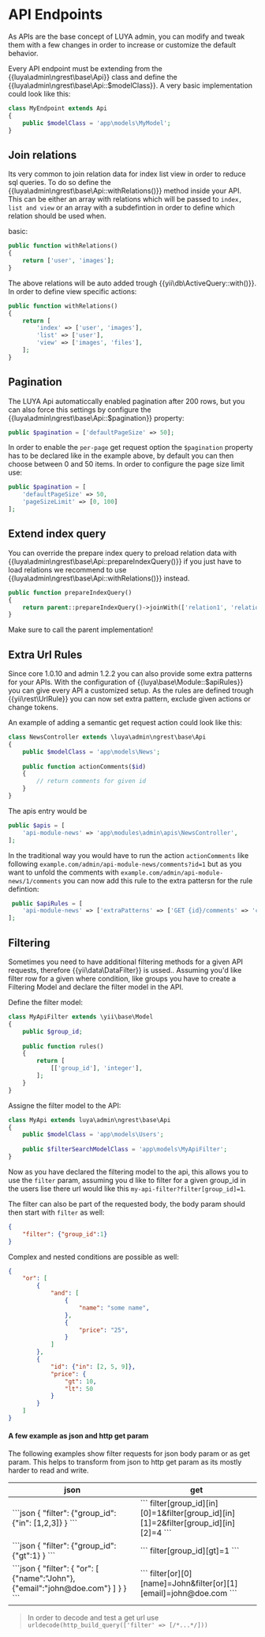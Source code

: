 # API Endpoints

As APIs are the base concept of LUYA admin, you can modify and tweak them with a few changes in order to increase or customize the default behavior.

Every API endpoint must be extending from the {{luya\admin\ngrest\base\Api}} class and define the {{luya\admin\ngrest\base\Api::$modelClass}}. A very basic implementation could look like this:

```php
class MyEndpoint extends Api
{
    public $modelClass = 'app\models\MyModel';
}
```

## Join relations

Its very common to join relation data for index list view in order to reduce sql queries. To do so define the {{luya\admin\ngrest\base\Api::withRelations()}} method inside your API. This can be either an array with relations which will be passed to `index, list and view` or an array with a subdefintion in order to define which relation should be used when.

basic:

```php
public function withRelations()
{
    return ['user', 'images'];
}
```

The above relations will be auto added trough {{yii\db\ActiveQuery::with()}}. In order to define view specific actions:

```php
public function withRelations()
{
    return [
        'index' => ['user', 'images'],
        'list' => ['user'],
        'view' => ['images', 'files'],
    ];
}
```

## Pagination

The LUYA Api automaticcally enabled pagination after 200 rows, but you can also force this settings by configure the {{luya\admin\ngrest\base\Api::$pagination}} property:

```php
public $pagination = ['defaultPageSize' => 50];
```

In order to enable the `per-page` get request option the `$pagination` property has to be declared like in the example above, by default you can then choose between 0 and 50 items. In order to configure the page size limit use:

```php
public $pagination = [
    'defaultPageSize' => 50,
    'pageSizeLimit' => [0, 100]
];
```

## Extend index query

You can override the prepare index query to preload relation data with {{luya\admin\ngrest\base\Api::prepareIndexQuery()}} if you just have to load relations we recommend to use {{luya\admin\ngrest\base\Api::withRelations()}} instead.

```php
public function prepareIndexQuery()
{
    return parent::prepareIndexQuery()->joinWith(['relation1', 'relation2']);
}
```

Make sure to call the parent implementation!

## Extra Url Rules

Since core 1.0.10 and admin 1.2.2 you can also provide some extra patterns for your APIs. With the configuration of {{luya\base\Module::$apiRules}} you can give every API a customized setup. As the rules are defined trough {{yii\rest\UrlRule}} you can now set extra pattern, exclude given actions or change tokens.

An example of adding a semantic get request action could look like this:

```php
class NewsController extends \luya\admin\ngrest\base\Api
{
    public $modelClass = 'app\models\News';
    
    public function actionComments($id)
    {
        // return comments for given id
    }
}
```

The apis entry would be

```php
public $apis = [
    'api-module-news' => 'app\modules\admin\apis\NewsController',
];
```

In the traditional way you would have to run the action `actionComments` like following `example.com/admin/api-module-news/comments?id=1` but as you want to unfold the comments with `example.com/admin/api-module-news/1/comments` you can now add this rule to the extra pattersn for the rule defintion:

```php
 public $apiRules = [
    'api-module-news' => ['extraPatterns' => ['GET {id}/comments' => 'comments']]
];
```

## Filtering

Sometimes you need to have additional filtering methods for a given API requests, therefore {{yii\data\DataFilter}} is ussed.. Assuming you'd like filter row for a given where condition, like groups you have to create a Filtering Model and declare the filter model in the API.

Define the filter model:

```php
class MyApiFilter extends \yii\base\Model
{
    public $group_id;
    
    public function rules()
    {
        return [
            [['group_id'], 'integer'],
        ];
    }
}
```

Assigne the filter model to the API:

```php
class MyApi extends luya\admin\ngrest\base\Api
{
    public $modelClass = 'app\models\Users';
     
    public $filterSearchModelClass = 'app\models\MyApiFilter';
}
```

Now as you have declared the filtering model to the api, this allows you to use the `filter` param, assuming you d like to filter for a given group_id in the users lise there url would like this `my-api-filter?filter[group_id]=1`.

The filter can also be part of the requested body, the body param should then start with `filter` as well:

```json
{
    "filter": {"group_id":1}
}
```

Complex and nested conditions are possible as well:

```json
{
    "or": [
        {
            "and": [
                {
                    "name": "some name",
                },
                {
                    "price": "25",
                }
            ]
        },
        {
            "id": {"in": [2, 5, 9]},
            "price": {
                "gt": 10,
                "lt": 50
            }
        }
    ]
}
```

#### A few example as json and http get param

The following examples show filter requests for json body param or as get param. This helps to transform from json to http get param as its mostly harder to read and write.

<table>
<thead>
<tr>
<th>json</th>
<th>get</th>
</tr>
</thead>

<tr>
<td>
```json
{
    "filter": {"group_id":{"in": [1,2,3]}
}
```
</td>
<td>
```
filter[group_id][in][0]=1&filter[group_id][in][1]=2&filter[group_id][in][2]=4
```
</td>
</tr>

<tr>
<td>
```json
{
    "filter": {"group_id":{"gt":1}
}
```
</td>
<td>
```
filter[group_id][gt]=1
```
</td>
</tr>

<tr>
<td>
```json
{
    "filter": {
        "or": [
            {"name":"John"},
            {"email":"john@doe.com"}
        ]
    }
}
```
</td>
<td>
```
filter[or][0][name]=John&filter[or][1][email]=john@doe.com
```
</td>
</tr>
</table>

> In order to decode and test a get url use `urldecode(http_build_query(['filter' => [/*...*/]))`